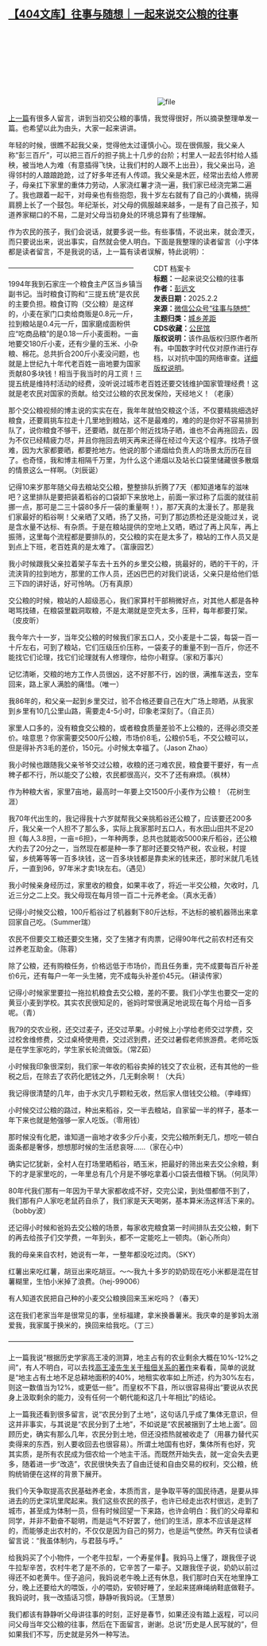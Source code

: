 <!--1738536978000-->
[【404文库】往事与随想｜一起来说交公粮的往事](https://chinadigitaltimes.net/chinese/715531.html)
------

<p><img decoding="async" src="data:image/svg+xml,%3Csvg%20xmlns='http://www.w3.org/2000/svg'%20viewBox='0%200%200%200'%3E%3C/svg%3E" alt="file" data-lazy-src="https://chinadigitaltimes.net/chinese/files/2025/02/image-1738482865184.png"><noscript><img decoding="async" src="https://chinadigitaltimes.net/chinese/files/2025/02/image-1738482865184.png" alt="file"></noscript></p><p><a href="https://mp.weixin.qq.com/s?__biz=MzI1NzEwOTI3OQ==&amp;mid=2648484472&amp;idx=1&amp;sn=d315080aa611e1ba10cc220966ff8ed0&amp;scene=21#wechat_redirect">上一篇</a>有很多人留言，讲到当初交公粮的事情，我觉得很好，所以摘录整理单发一篇。也希望以此为由头，大家一起来讲讲。</p><p>年轻的时候，很瞧不起我父亲，觉得他太过谨慎小心。现在很佩服，我父亲人称“彭三百斤”，可以把三百斤的担子挑上十几步的台阶；村里人一起去邻村给人插秧，被当地人为难（有意插得飞快，让我们村的人跟不上出丑），我父亲出马，追得邻村的人踉踉跄跄，过了好多年还有人传颂。我父亲是木匠，经常出去给人修房子，母亲扛下家里的重体力劳动，人家浇红薯才浇一遍，我们家已经浇完第二遍了。我也跟着一起干，对母亲也有些抱怨，我十岁左右就有了自己的小粪桶，挑得肩膀上长了一个鼓包。年纪渐长，对父母的佩服越来越多，一是有了自己孩子，知道养家糊口的不易，二是对父母当初身处的环境总算有了些理解。</p><p>作为农民的孩子，我们会说话，就要多说一些。有些事情，不说出来，就会湮灭，而只要说出来，说出事实，自然就会使人明白。下面是我整理的读者留言（小字体都是读者留言，不是我说的话，上一篇有读者误解，特此说明）：</p><div style="width:42%;float:right;padding-left:20px;"><div class="su-spoiler su-spoiler-style-fancy su-spoiler-icon-chevron-circle" data-scroll-offset="0" data-anchor-in-url="no"><div class="su-spoiler-title" tabindex="0" role="button"><span class="su-spoiler-icon"></span>CDT 档案卡</div><div class="su-spoiler-content su-u-clearfix su-u-trim"><strong>标题：</strong>一起来说交公粮的往事<br><strong>作者：</strong><a href="https://chinadigitaltimes.net/space/往事与随想" target="_blank">彭远文</a><br><strong>发表日期：</strong>2025.2.2<br><strong>来源：</strong><a href="https://web.archive.org/web/*/https://mp.weixin.qq.com/s/ki7z7tFFCK836k-ce75i-A" target="_blank">微信公众号“往事与随想”</a><br><strong>主题归类：</strong><a href="https://chinadigitaltimes.net/space/城乡差距" target="_blank">城乡差距</a><br><strong>CDS收藏：</strong><a href="https://chinadigitaltimes.net/space/%E5%85%AC%E6%B0%91%E9%A6%86" target="_blank" rel="noopener">公民馆</a><br><strong>版权说明：</strong>该作品版权归原作者所有。中国数字时代仅对原作进行存档，以对抗中国的网络审查。<a href="https://chinadigitaltimes.net/chinese/copyright">详细版权说明</a>。</div></div></div><p>——————————————————</p><p>1994年我到石家庄一个粮食主产区当乡镇当副书记。当时粮食订购和“三提五统”是农民的主要负担。粮食订购（交公粮）是这样的，小麦在家门口卖给商贩是0.8元一斤，拉到粮站是0.4元一斤，国家磨成面粉供应“吃商品粮”的是0.18一斤小麦面粉。一亩地要交180斤小麦，还有少量的玉米、小杂粮、棉花。总共折合200斤小麦没问题，也就是上世纪九十年代老百姓一亩地要为国家贡献80多块钱！相当于我当时的月工资！三提五统是维持村活动的经费，没听说过城市老百姓还要交钱维护国家管理经费！这就是老农民对国家的贡献。给交过公粮的农民发保险，天经地义！（老康）</p><p>那个交公粮视频的博主说的实实在在，我年年就怕交粮这个活，不仅要精挑细选好粮食，还要肩挑车拉走十几里地到粮站，这不是最难的，难的的是你好不容易排到队了，说你粮食不够干，还要晒，就在那个附近找场子晒，谁也不会再拖回去，因为不仅已经精疲力尽，并且你拖回去明天再来还得在经过今天这个程序。找场子很难，因为大家都要晒，都要抢地方。他说的那个递烟给负责人的场景太历历在目了。也奇怪，我和博主相隔千万里，为什么这个递烟以及站长口袋里储藏很多散烟的情景这么一样啊。（刘辰诞）</p><p>记得10来岁那年随父母去粮站交公粮，整整排队折腾了7天（都知道堵车的滋味吧？这里排队是要把装着稻谷的口袋卸下来放地上，前面一家过称了后面的就往前挪一点，那可是二三十袋80多斤一袋的重量啊！），那7天真的太漫长了。那是我们家最好的稻谷啊！父亲晒了又晒，扬了又扬，可到了那边质检还是没能过关，说是含水量不达标、有杂质。于是在粮站提供的空地上又晒，晒过了再上风车，再上振筛，这里每个流程都是要排队的，交公粮的实在是太多了，粮站的工作人员又是到点上下班，老百姓真的是太难了。（富康园艺）</p><p>我小时候跟我父亲拉着架子车去十五外的乡里交公粮，挑最好的，晒的干干的，汗流浃背的拉到地方，那里的工作人员，还凶巴巴的对我们说话，父亲只是给他们低三下四的讲好话，好可怜呐。（万有真原）</p><p>交公粮的时候，粮站的人超级恶心，我们家算村干部稍微好点，对其他人都是各种喝骂找碴，在粮袋里戳洞取粮，不是太潮就是空壳太多，压秤，每年都要打架。（皮皮昕）</p><p>我今年六十一岁，当年交公粮的时候我们家五口人，交小麦是十二袋，每袋一百一十斤左右，可到了粮站，它们压级压价压称，一袋麦子的重量不到一百斤，你还不能找它们论理，找它们论理就有人修理你，给你小鞋穿。（家和万事兴）</p><p>记忆清晰，交粮的地方工作人员很凶，这不好那不行，凶的很，满推车送去，空车回来，路上家人满脸的痛惜。（唯一）</p><p>我86年的，和父亲一起到乡里交过，验不合格还要自己在大广场上晾晒，从我家到乡里有10几公里山路，需要走4-5小时，印象老深刻了。（自正员）</p><p>家里人口多的，没有粮食交公粮的，或者粮食质量差验不上公粮的，还得必须交差价。啥意思？你家需要交500斤公粮，市场价8毛，公粮价5毛，不交公粮可以，但是得补齐3毛的差价，150元。小时候太幸福了。（Jason Zhao）</p><p>我小时候也跟随我父亲爷爷交过公粮，收粮的还刁难农民，粮食要干要好，有一点稗子都不行，所以能交了公粮，农民都很高兴，交不了还有麻烦。（枫林）</p><p>作为种粮大省，家里7亩地，最高时一年要上交1500斤小麦作为公粮！（花树生涯）</p><p>我70年代出生的，我记得我十六岁就帮我父亲挑稻谷还公粮了，应该要还200多斤，我父亲一个人担不了那么多，实际上我家那时五口人，有水田山田共不足20担《每人3.8担，一亩=6担》，一年种两季，总共也就能收5000来斤稻谷，还公粮大约去了20分之一，当然现在都是种一季了那时还要交特产税，农业税，村提留，乡统筹等等一百多块钱，这一百多块钱都是靠卖米的钱来还，那时米就几毛钱斤，一直到96，97年米才卖1块左右。（遇见）</p><p>我小时候亲身经历过，家里收的粮食，如果丰收了，将近一半交公粮，欠收时，几近三分之二上交。我父母现在每月领一百二十元养老金。（真水无香）</p><p>记得小时候交公粮，100斤稻谷过了机器剩下80斤达标，不达标的被机器筛出来拿回家自己吃。（Summer瑞）</p><p>农民不但要交工粮还要交生猪，交了生猪才有肉票，记得90年代之前农村还有交过养老互助金。（陈蓉）</p><p>除了公粮，还有购粮任务，价格远低于市场价，而且任务重，完不成要每百斤补差价6元，还有每户一年一头生猪，完不成每头补差价45元。（耕读传家）</p><p>记得小时候家里要拉一拖拉机粮食去交公粮，差的不要。我们小学生也要交一定的黄豆小麦到学校。其实农民很知足的，爸妈时常很满足地说现在每个月给一百多呢。（青）</p><p>我79的交农业税，还交过麦子，还交过苹果。小时候上小学给老师交过学费，交过校舍维修费，交过桌椅使用费，交过迟到费，还交过暑假老师旅游费。老师吃饭是在学生家吃的，学生家长轮流做饭。（常Z茹）</p><p>小时候我印象很深刻，我们家一年收的稻谷卖掉的钱交了农业税，还有其他的一些税之后，在除去了农药化肥钱之外，几无剩余啊！（大兵）</p><p>我记得很清楚的几年，由于水灾几乎颗粒无收，然后家人借钱交公粮。（李峰辉）</p><p>小时候交过公粮的路过，种出来稻谷，交一半去粮站，自家留一半的样子，基本一年下来也就是勉强够一家人吃饭。（零用钱）</p><p>那时候没有化肥，谁知道一亩地才收多少斤小麦，交完公粮所剩无几，想吃一顿白面条都是奢侈，想想那时候的生活悲哀呀……（家在心中）</p><p>确实记忆犹新，全村人在打场里晒稻谷，晒玉米，把最好的筛出来去交公余粮，剩下的才是家里吃的，一年里总有几个月是不够吃拿着小口袋去借粮下锅。（何凤萍）</p><p>80年代我们那有一年因为干旱大家都收成不好，交完公梁，到处借都借不到了，我们那有户人家吃老鼠药自杀了，我们家是天天喝粥，基本算米汤这样活下来的。（bobby波）</p><p>还记得小时候和爸妈去交公粮的场景，每家收完粮食第一时间排队去交公粮，剩下的再去给孩子们交学费，一年到头，都不一定能吃上一顿肉。（新心所向）</p><p>我的母亲来自农村，她说有一年，一整年都没吃过肉。（SKY）</p><p>红薯出来吃红薯，胡豆出来吃胡豆。～～我九十多岁的奶奶现在吃小米都是混在甘薯糊里，生怕小米掉了浪费。（hej-99006）</p><p>有人知道农民把自己种的小麦交公粮换回来玉米吃吗？（春天）</p><p>这在我们老家当年是很常见的事，坐标福建，拿米换番薯米。我庆幸的是爹妈太溺爱我，我家属于换米的，换回来给我吃。（丁三）</p><p>——————————————————</p><p>上一篇我说“根据历史学家高王凌的测算，地主占有的农业剩余大概在10%-12%之间”，有人不明白，可以去找<a href="https://mp.weixin.qq.com/s?__biz=MzI4Mzc0ODc5Mw==&amp;mid=2247484899&amp;idx=2&amp;sn=32349f6f5a582566277d9dbd05b289dd&amp;scene=21#wechat_redirect">高王凌先生关于租佃关系的著作</a>来看看，简单的说就是“地主占有土地不足总耕地面积的40%，地租实收率如上所述，约为30%左右，则这一数值当为12%，或更低一些”。而皇权不下县，所以很容易得出“要说从农民身上汲取剩余的能力，没有任何一个朝代能和这几十年相比”的结论。</p><p>上一篇我还看到很多留言，说“农民分到了土地”，这句话几乎成了集体无意识，但这并非事实，与其说是“农民分到了土地”，不如说是“农民被捆到了土地上面”。回顾历史，确实有那么几年，农民分到土地，但还没捂热就被收走了（用暴力替代买卖得来的东西，别人要收回去也很容易）。所谓土地国有也好，集体所有也好，究其实质，是所有农民成为佃农给一个地主干活。而既然开始失去，就一定会失去更多，随着进一步“改造”，农民很快失去了自由迁徙和自由交易的权利，交公粮，统购统销便在这样的背景下展开。</p><p>我们今天争取提高农民基础养老金，本质而言，是争取平等的国民待遇，是要从摔进去的历史深坑里爬起来。我们这些农民的孩子，也许已经走出农村很远，走到了城市，甚至成为体制一员，但有时候回望一下来路，也许会明白：我们的父母辈和同学，并非不勤奋不聪明，而是运气不好罢了，他们的生活，原本不应该是这样的，而能够走出农村的，不仅仅是因为自己的努力，也是运气使然。昨天有位读者留言说：“我虽体制内，与君鼓与呼。”</p><p>给我妈买了个小物件，一个老牛拉犁，一个寿星伴🦌。我妈马上懂了，跟我侄子说牛拉犁辛苦，农村牛老了是不杀的，它辛苦了一辈子。又跟我侄子说，奶奶以前过得还不如老黄牛。侄子追问，我妈说老牛晚上还有休息，我们那时白天在地里挣工分，晚上还要给大的喂饭，小的喂奶，安顿好睡了，坐起来搓麻绳纳鞋底做鞋子。我妈说时，我一改插话习惯，静静听我妈说。（王慧景）</p><p>我们都该有静静听父母讲往事的时刻，正好是春节，如果还没有踏上返程，可以问问父母当年交公粮的往事，然后在下面留言，谢谢。总说“历史是人民写就的”，但如果我们不写，历史就是另外一种写法。</p><div class="addtoany_share_save_container addtoany_content addtoany_content_bottom"><div class="a2a_kit a2a_kit_size_32 addtoany_list" data-a2a-url="https://chinadigitaltimes.net/chinese/715531.html" data-a2a-title="【404文库】往事与随想｜一起来说交公粮的往事"><a class="a2a_button_facebook" href="https://www.addtoany.com/add_to/facebook?linkurl=https%3A%2F%2Fchinadigitaltimes.net%2Fchinese%2F715531.html&amp;linkname=%E3%80%90404%E6%96%87%E5%BA%93%E3%80%91%E5%BE%80%E4%BA%8B%E4%B8%8E%E9%9A%8F%E6%83%B3%EF%BD%9C%E4%B8%80%E8%B5%B7%E6%9D%A5%E8%AF%B4%E4%BA%A4%E5%85%AC%E7%B2%AE%E7%9A%84%E5%BE%80%E4%BA%8B" title="Facebook" rel="nofollow noopener" target="_blank"></a><a class="a2a_button_twitter" href="https://www.addtoany.com/add_to/twitter?linkurl=https%3A%2F%2Fchinadigitaltimes.net%2Fchinese%2F715531.html&amp;linkname=%E3%80%90404%E6%96%87%E5%BA%93%E3%80%91%E5%BE%80%E4%BA%8B%E4%B8%8E%E9%9A%8F%E6%83%B3%EF%BD%9C%E4%B8%80%E8%B5%B7%E6%9D%A5%E8%AF%B4%E4%BA%A4%E5%85%AC%E7%B2%AE%E7%9A%84%E5%BE%80%E4%BA%8B" title="Twitter" rel="nofollow noopener" target="_blank"></a><a class="a2a_button_telegram" href="https://www.addtoany.com/add_to/telegram?linkurl=https%3A%2F%2Fchinadigitaltimes.net%2Fchinese%2F715531.html&amp;linkname=%E3%80%90404%E6%96%87%E5%BA%93%E3%80%91%E5%BE%80%E4%BA%8B%E4%B8%8E%E9%9A%8F%E6%83%B3%EF%BD%9C%E4%B8%80%E8%B5%B7%E6%9D%A5%E8%AF%B4%E4%BA%A4%E5%85%AC%E7%B2%AE%E7%9A%84%E5%BE%80%E4%BA%8B" title="Telegram" rel="nofollow noopener" target="_blank"></a><a class="a2a_button_reddit" href="https://www.addtoany.com/add_to/reddit?linkurl=https%3A%2F%2Fchinadigitaltimes.net%2Fchinese%2F715531.html&amp;linkname=%E3%80%90404%E6%96%87%E5%BA%93%E3%80%91%E5%BE%80%E4%BA%8B%E4%B8%8E%E9%9A%8F%E6%83%B3%EF%BD%9C%E4%B8%80%E8%B5%B7%E6%9D%A5%E8%AF%B4%E4%BA%A4%E5%85%AC%E7%B2%AE%E7%9A%84%E5%BE%80%E4%BA%8B" title="Reddit" rel="nofollow noopener" target="_blank"></a><a class="a2a_button_whatsapp" href="https://www.addtoany.com/add_to/whatsapp?linkurl=https%3A%2F%2Fchinadigitaltimes.net%2Fchinese%2F715531.html&amp;linkname=%E3%80%90404%E6%96%87%E5%BA%93%E3%80%91%E5%BE%80%E4%BA%8B%E4%B8%8E%E9%9A%8F%E6%83%B3%EF%BD%9C%E4%B8%80%E8%B5%B7%E6%9D%A5%E8%AF%B4%E4%BA%A4%E5%85%AC%E7%B2%AE%E7%9A%84%E5%BE%80%E4%BA%8B" title="WhatsApp" rel="nofollow noopener" target="_blank"></a><a class="a2a_button_email" href="https://www.addtoany.com/add_to/email?linkurl=https%3A%2F%2Fchinadigitaltimes.net%2Fchinese%2F715531.html&amp;linkname=%E3%80%90404%E6%96%87%E5%BA%93%E3%80%91%E5%BE%80%E4%BA%8B%E4%B8%8E%E9%9A%8F%E6%83%B3%EF%BD%9C%E4%B8%80%E8%B5%B7%E6%9D%A5%E8%AF%B4%E4%BA%A4%E5%85%AC%E7%B2%AE%E7%9A%84%E5%BE%80%E4%BA%8B" title="Email" rel="nofollow noopener" target="_blank"></a><a class="a2a_button_copy_link" href="https://www.addtoany.com/add_to/copy_link?linkurl=https%3A%2F%2Fchinadigitaltimes.net%2Fchinese%2F715531.html&amp;linkname=%E3%80%90404%E6%96%87%E5%BA%93%E3%80%91%E5%BE%80%E4%BA%8B%E4%B8%8E%E9%9A%8F%E6%83%B3%EF%BD%9C%E4%B8%80%E8%B5%B7%E6%9D%A5%E8%AF%B4%E4%BA%A4%E5%85%AC%E7%B2%AE%E7%9A%84%E5%BE%80%E4%BA%8B" title="Copy Link" rel="nofollow noopener" target="_blank"></a><a class="a2a_dd addtoany_share_save addtoany_share" href="https://www.addtoany.com/share"></a></div></div>
